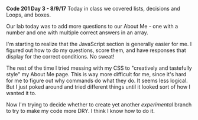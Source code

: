 **Code 201 Day 3 - 8/9/17**
Today in class we covered lists, decisions and Loops, and boxes.

Our lab today was to add more questions to our About Me - one with a number and one with multiple correct answers in an array.

I'm starting to realize that the JavaScript section is generally easier for me. I figured out how to do my questions, score them, and have responses that display for the correct conditions. No sweat!

The rest of the time I tried messing with my CSS to "creatively and tastefully style" my About Me page. This is way more difficult for me, since it's hard for me to figure out why commands do what they do. It seems less logical. But I just poked around and tried different things until it looked sort of how I wanted it to.

Now I'm trying to decide whether to create yet another *experimental* branch to try to make my code more DRY. I think I know how to do it.
